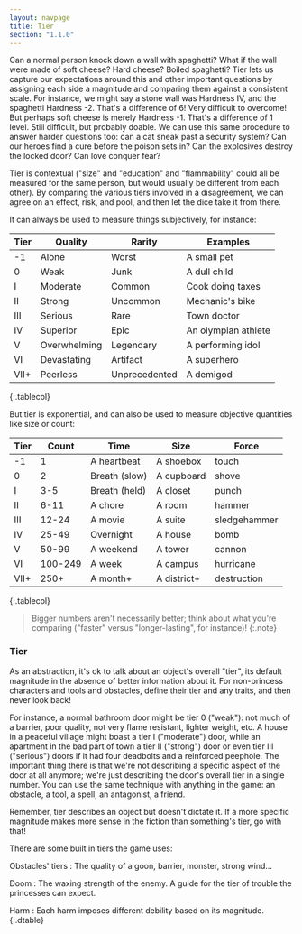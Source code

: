 ```yaml
---
layout: navpage
title: Tier
section: "1.1.0"
---
```


Can a normal person knock down a wall with spaghetti? What if the wall were made of soft cheese? Hard cheese? Boiled spaghetti?
Tier lets us capture our expectations around this and other important questions by assigning each side a magnitude and comparing them against a consistent scale.
For instance, we might say a stone wall was Hardness IV, and the spaghetti Hardness -2.
That's a difference of 6! Very difficult to overcome!
But perhaps soft cheese is merely Hardness -1. That's a difference of 1 level. Still difficult, but probably doable.
We can use this same procedure to answer harder questions too:
can a cat sneak past a security system?
Can our heroes find a cure before the poison sets in?
Can the explosives destroy the locked door?
Can love conquer fear?

Tier is contextual ("size" and "education" and "flammability" could all be measured for the same person, but would usually be different from each other).
By comparing the various tiers involved in a disagreement, we can agree on an effect, risk, and pool, and then let the dice take it from there.

It can always be used to measure things subjectively, for instance:

| Tier | Quality    | Rarity  | Examples    |
|------|------------|---------|-------------|
| -1   | Alone      | Worst   | A small pet |
| 0    | Weak       | Junk    | A dull child |
| I    | Moderate   | Common  | Cook doing taxes |
| II   | Strong     | Uncommon | Mechanic's bike |
| III  | Serious    | Rare    | Town doctor |
| IV   | Superior   | Epic    | An olympian athlete |
| V    | Overwhelming | Legendary | A performing idol |
| VI   | Devastating | Artifact | A superhero |
| VII+ | Peerless | Unprecedented | A demigod |
{:.tablecol}

But tier is exponential, and can also be used to measure objective quantities like size or count:

| Tier | Count | Time       | Size      | Force   |
|------|-------|------------|-----------|---------|
| -1   | 1     | A heartbeat | A shoebox | touch   |
| 0    | 2     | Breath (slow) | A cupboard | shove |
| I    | 3-5   | Breath (held) | A closet | punch  |
| II   | 6-11 | A chore  | A room      | hammer    |
| III  | 12-24 | A movie  | A suite     | sledgehammer |
| IV   | 25-49 | Overnight | A house    | bomb     |
| V    | 50-99 | A weekend | A tower    | cannon   |
| VI   | 100-249 | A week   | A campus    | hurricane |
| VII+ | 250+ | A month+ | A district+ | destruction |
{:.tablecol}

> Bigger numbers aren't necessarily better; think about what you're comparing
> ("faster" versus "longer-lasting", for instance)!
{:.note}

### Tier

As an abstraction, it's ok to talk about an object's overall "tier", its default magnitude in the absence of better information about it.
For non-princess characters and tools and obstacles, define their tier and any traits, and then never look back!

For instance, a normal bathroom door might be tier 0 ("weak"):
not much of a barrier, poor quality, not very flame resistant, lighter weight, etc.
A house in a peaceful village might boast a tier I ("moderate") door,
while an apartment in the bad part of town a tier II ("strong") door
or even tier III ("serious") doors if it had four deadbolts and a reinforced peephole.
The important thing there is that we're not describing a specific aspect of the door at all anymore; we're just describing the door's overall tier in a single number.
You can use the same technique with anything in the game: an obstacle, a tool, a spell, an antagonist, a friend.

Remember, tier describes an object but doesn't dictate it.
If a more specific magnitude makes more sense in the fiction than something's tier, go with that!

There are some built in tiers the game uses:

Obstacles' tiers
: The quality of a goon, barrier, monster, strong wind...

Doom
: The waxing strength of the enemy. A guide for the tier of trouble the princesses can expect.

Harm
: Each harm imposes different debility based on its magnitude.
{:.dtable}


